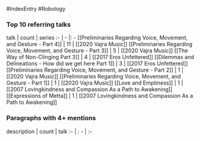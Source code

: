 #IndexEntry #Robology

### Top 10 referring talks
talk | count | series
:- | - |: -
[[Preliminaries Regarding Voice, Movement, and Gesture - Part 4]] | 11 | [[2020 Vajra Music]]
[[Preliminaries Regarding Voice, Movement, and Gesture - Part 3]] | 5 | [[2020 Vajra Music]]
[[The Way of Non-Clinging Part 3]] | 4 | [[2017 Eros Unfettered]]
[[Dilemmas and Delineations - How did we get here Part 1]] | 3 | [[2017 Eros Unfettered]]
[[Preliminaries Regarding Voice, Movement, and Gesture - Part 2]] | 1 | [[2020 Vajra Music]]
[[Preliminaries Regarding Voice, Movement, and Gesture - Part 1]] | 1 | [[2020 Vajra Music]]
[[Love and Emptiness]] | 1 | [[2007 Lovingkindness and Compassion As a Path to Awakening]]
[[Expressions of Metta]] | 1 | [[2007 Lovingkindness and Compassion As a Path to Awakening]]

### Paragraphs with 4+ mentions
description | count | talk
:- | : - | :-

